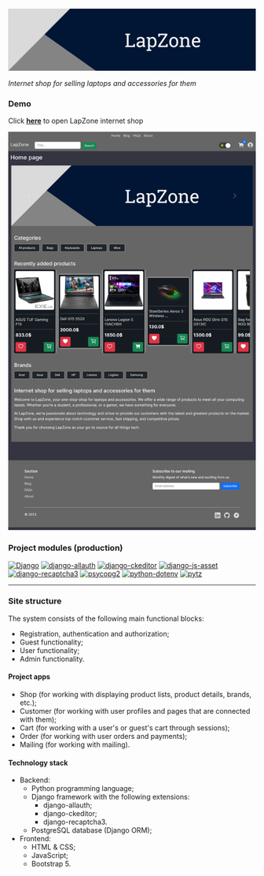 <a href="https://lapzone.tech" target="_blank"><img title="LapZone" alt="Header image" src="./lapzone/static/images/site_header.webp"></a>

_Internet shop for selling laptops and accessories for them_

### Demo

Click **<a href="https://lapzone.tech" target="_blank">here</a>** to open LapZone internet shop

<p><img title="Demo" alt="Demo image" src="./md_images/demo.jpg"></p>

### Project modules (production)

<a href='https://pypi.org/project/Django'><img alt='Django' src='https://img.shields.io/pypi/v/Django?label=Django&color=blue'></a> <a href='https://pypi.org/project/django-allauth'><img alt='django-allauth' src='https://img.shields.io/pypi/v/django-allauth?label=django-allauth&color=blue'></a> <a href='https://pypi.org/project/django-ckeditor'><img alt='django-ckeditor' src='https://img.shields.io/pypi/v/django-ckeditor?label=django-ckeditor&color=blue'></a> <a href='https://pypi.org/project/django-js-asset'><img alt='django-js-asset' src='https://img.shields.io/pypi/v/django-js-asset?label=django-js-asset&color=blue'></a> <a href='https://pypi.org/project/django-recaptcha3'><img alt='django-recaptcha3' src='https://img.shields.io/pypi/v/django-recaptcha3?label=django-recaptcha3&color=blue'></a> <a href='https://pypi.org/project/psycopg2'><img alt='psycopg2' src='https://img.shields.io/pypi/v/psycopg2?label=psycopg2&color=blue'></a> <a href='https://pypi.org/project/python-dotenv'><img alt='python-dotenv' src='https://img.shields.io/pypi/v/python-dotenv?label=python-dotenv&color=blue'></a> <a href='https://pypi.org/project/pytz'><img alt='pytz' src='https://img.shields.io/pypi/v/pytz?label=pytz&color=blue'></a>

---

### Site structure

The system consists of the following main functional blocks:

-   Registration, authentication and authorization;
-   Guest functionality;
-   User functionality;
-   Admin functionality.

#### Project apps

-   Shop (for working with displaying product lists, product details, brands, etc.);
-   Customer (for working with user profiles and pages that are connected with them);
-   Cart (for working with a user's or guest's cart through sessions);
-   Order (for working with user orders and payments);
-   Mailing (for working with mailing).

#### Technology stack

-   Backend:
    -   Python programming language;
    -   Django framework with the following extensions:
        -   django-allauth;
        -   django-ckeditor;
        -   django-recaptcha3.
    -   PostgreSQL database (Django ORM);
-   Frontend:
    -   HTML & CSS;
    -   JavaScript;
    -   Bootstrap 5.
